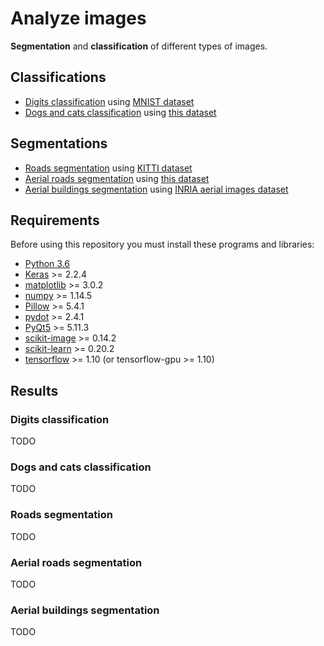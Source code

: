 Analyze images
==============

**Segmentation** and **classification** of different types of images.

Classifications
---------------
  - [Digits classification](#digits-classification) using [MNIST dataset](http://yann.lecun.com/exdb/mnist/)
  - [Dogs and cats classification](#dogs-and-cats-classification) using [this dataset](https://www.kaggle.com/c/dogs-vs-cats)

Segmentations
-------------
  - [Roads segmentation](#roads-segmentation) using [KITTI dataset](http://www.cvlibs.net/datasets/kitti/eval_road.php)
  - [Aerial roads segmentation](#aerial-roads-segmentation) using [this dataset](https://www.cs.toronto.edu/~vmnih/data/)
  - [Aerial buildings segmentation](#aerial-builings-segmentation) using [INRIA aerial images dataset](https://project.inria.fr/aerialimagelabeling/)

Requirements
------------

Before using this repository you must install these programs and libraries:
- [Python 3.6](https://www.python.org/downloads/release/python-360/)
- [Keras](https://keras.io/) >= 2.2.4
- [matplotlib](https://matplotlib.org/) >= 3.0.2
- [numpy](http://www.numpy.org/) >= 1.14.5
- [Pillow](https://pillow.readthedocs.io/en/stable/) >= 5.4.1
- [pydot](https://pypi.org/project/pydot/) >= 2.4.1
- [PyQt5](https://pypi.org/project/PyQt5/) >= 5.11.3
- [scikit-image](https://scikit-image.org/) >= 0.14.2
- [scikit-learn](https://scikit-learn.org/) >= 0.20.2
- [tensorflow](https://www.tensorflow.org/) >= 1.10 (or tensorflow-gpu >= 1.10)

Results
-------

### Digits classification

TODO

### Dogs and cats classification

TODO

### Roads segmentation

TODO

### Aerial roads segmentation

TODO

### Aerial buildings segmentation

TODO
